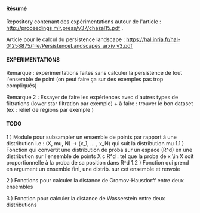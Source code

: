 #### Résumé 

Repository contenant des expérimentations autour de l'article : http://proceedings.mlr.press/v37/chazal15.pdf . 

Article pour le calcul du persistence landscape : https://hal.inria.fr/hal-01258875/file/PersistenceLandscapes_arxiv_v3.pdf

#### EXPERIMENTATIONS

Remarque   : experimentations faites sans calculer la persistence de tout l'ensemble de point (on peut faire ça sur des exemples pas trop compliqués)

Remarque 2 : Essayer de faire les expériences avec d'autres types de filtrations (lower star filtration par exemple)
	+ à faire : trouver le bon dataset (ex : relief de régions par exemple )

#### TODO 

1 ) Module pour subsampler un ensemble de points par rapport à une distribution
   i.e : (X, mu, N) -> (x_1, ... , x_N) qui suit la distribution mu 
   1.1 ) Fonction qui convertit une distribution de proba sur un espace (R^d) en une distribution sur 
   		 l'ensemble de points X c R^d : tel que la proba de x \in X soit proportionnelle à la proba de sa position dans R^d
   1.2 ) Fonction qui prend en argument un ensemble fini, une distrib. sur cet ensemble et renvoie 

2 ) Fonctions pour calculer la distance de Gromov-Hausdorff entre deux ensembles

3 ) Fonction pour calculer la distance de Wasserstein entre deux distributions

